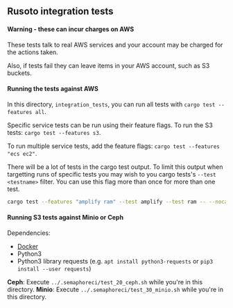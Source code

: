 ## Rusoto integration tests

#### Warning - these can incur charges on AWS

These tests talk to real AWS services and your account may be charged for the actions taken.

Also, if tests fail they can leave items in your AWS account, such as S3 buckets.

#### Running the tests against AWS

In this directory, `integration_tests`, you can run all tests with `cargo test --features all`.

Specific service tests can be run using their feature flags.  To run the S3 tests: `cargo test --features s3`.

To run multiple service tests, add the feature flags: `cargo test --features "ecs ec2"`.

There will be a lot of tests in the cargo test output. To limit this output when targetting runs of specific tests you may wish to you cargo tests's `--test <testname>` filter. You can use this flag more than once for more than one test.

```sh
cargo test --features "amplify ram" --test amplify --test ram -- --nocapture
```

#### Running S3 tests against Minio or Ceph

Dependencies:
* [Docker](https://docs.docker.com/install/)
* Python3
* Python3 library requests (e.g. `apt install python3-requests` or `pip3 install --user requests`)

**Ceph**: Execute `../.semaphoreci/test_20_ceph.sh` while you're in this directory.
**Minio**: Execute `../.semaphoreci/test_30_minio.sh` while you're in this directory.
